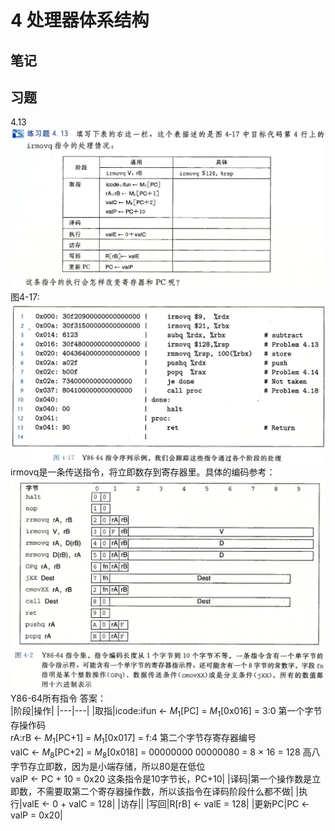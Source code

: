 # 4 处理器体系结构

## 笔记

## 习题

4.13
![题目4.13](image.png)
图4-17:
![图4-17](image-1.png)
irmovq是一条传送指令，将立即数存到寄存器里。具体的编码参考：
![Y86-64指令集](image-2.png)
Y86-64所有指令
答案：  
|阶段|操作|
|---|---|
|取指|icode:ifun $\leftarrow$ $M_1$[PC] = $M_1$[0x016] = 3:0 第一个字节存操作码<br>rA:rB $\leftarrow$ $M_1$[PC+1] = $M_1$[0x017] = f:4 第二个字节存寄存器编号<br>valC $\leftarrow$ $M_8$[PC+2] = $M_8$[0x018] = 00000000 00000080 = 8 $\times$ 16 = 128 高八字节存立即数，因为是小端存储，所以80是在低位<br>valP $\leftarrow$ PC + 10 = 0x20 这条指令是10字节长，PC+10|
|译码|第一个操作数是立即数，不需要取第二个寄存器操作数，所以该指令在译码阶段什么都不做|
|执行|valE $\leftarrow$ 0 + valC = 128|
|访存||
|写回|R[rB] $\leftarrow$ valE = 128|
|更新PC|PC $\leftarrow$ valP = 0x20|
